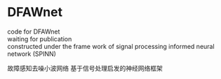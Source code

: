 # DFAWnet
code for DFAWnet  
waiting for publication  
constructed under the frame work of signal processing informed neural network (SPINN)

故障感知去噪小波网络
基于信号处理启发的神经网络框架

